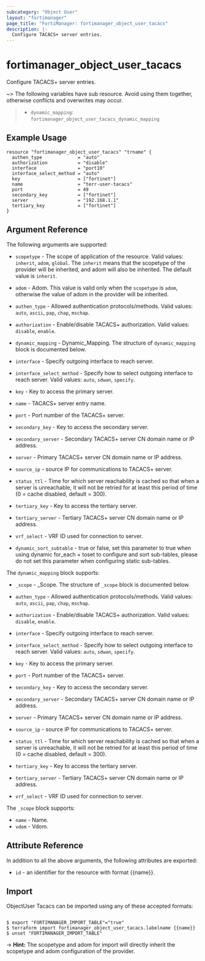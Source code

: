 ```yaml
---
subcategory: "Object User"
layout: "fortimanager"
page_title: "FortiManager: fortimanager_object_user_tacacs"
description: |-
  Configure TACACS+ server entries.
---
```


# fortimanager_object_user_tacacs
Configure TACACS+ server entries.

~> The following variables have sub resource. Avoid using them together, otherwise conflicts and overwrites may occur.
>- `dynamic_mapping`: `fortimanager_object_user_tacacs_dynamic_mapping`



## Example Usage

```hcl
resource "fortimanager_object_user_tacacs" "trname" {
  authen_type             = "auto"
  authorization           = "disable"
  interface               = "port10"
  interface_select_method = "auto"
  key                     = ["fortinet"]
  name                    = "terr-user-tacacs"
  port                    = 49
  secondary_key           = ["fortinet"]
  server                  = "192.168.1.1"
  tertiary_key            = ["fortinet"]
}
```

## Argument Reference


The following arguments are supported:

* `scopetype` - The scope of application of the resource. Valid values: `inherit`, `adom`, `global`. The `inherit` means that the scopetype of the provider will be inherited, and adom will also be inherited. The default value is `inherit`.
* `adom` - Adom. This value is valid only when the `scopetype` is `adom`, otherwise the value of adom in the provider will be inherited.

* `authen_type` - Allowed authentication protocols/methods. Valid values: `auto`, `ascii`, `pap`, `chap`, `mschap`.

* `authorization` - Enable/disable TACACS+ authorization. Valid values: `disable`, `enable`.

* `dynamic_mapping` - Dynamic_Mapping. The structure of `dynamic_mapping` block is documented below.
* `interface` - Specify outgoing interface to reach server.
* `interface_select_method` - Specify how to select outgoing interface to reach server. Valid values: `auto`, `sdwan`, `specify`.

* `key` - Key to access the primary server.
* `name` - TACACS+ server entry name.
* `port` - Port number of the TACACS+ server.
* `secondary_key` - Key to access the secondary server.
* `secondary_server` - Secondary TACACS+ server CN domain name or IP address.
* `server` - Primary TACACS+ server CN domain name or IP address.
* `source_ip` - source IP for communications to TACACS+ server.
* `status_ttl` - Time for which server reachability is cached so that when a server is unreachable, it will not be retried for at least this period of time (0 = cache disabled, default = 300).
* `tertiary_key` - Key to access the tertiary server.
* `tertiary_server` - Tertiary TACACS+ server CN domain name or IP address.
* `vrf_select` - VRF ID used for connection to server.
* `dynamic_sort_subtable` - true or false, set this parameter to true when using dynamic for_each + toset to configure and sort sub-tables, please do not set this parameter when configuring static sub-tables.

The `dynamic_mapping` block supports:

* `_scope` - _Scope. The structure of `_scope` block is documented below.
* `authen_type` - Allowed authentication protocols/methods. Valid values: `auto`, `ascii`, `pap`, `chap`, `mschap`.

* `authorization` - Enable/disable TACACS+ authorization. Valid values: `disable`, `enable`.

* `interface` - Specify outgoing interface to reach server.
* `interface_select_method` - Specify how to select outgoing interface to reach server. Valid values: `auto`, `sdwan`, `specify`.

* `key` - Key to access the primary server.
* `port` - Port number of the TACACS+ server.
* `secondary_key` - Key to access the secondary server.
* `secondary_server` - Secondary TACACS+ server CN domain name or IP address.
* `server` - Primary TACACS+ server CN domain name or IP address.
* `source_ip` - source IP for communications to TACACS+ server.
* `status_ttl` - Time for which server reachability is cached so that when a server is unreachable, it will not be retried for at least this period of time (0 = cache disabled, default = 300).
* `tertiary_key` - Key to access the tertiary server.
* `tertiary_server` - Tertiary TACACS+ server CN domain name or IP address.
* `vrf_select` - VRF ID used for connection to server.

The `_scope` block supports:

* `name` - Name.
* `vdom` - Vdom.


## Attribute Reference

In addition to all the above arguments, the following attributes are exported:
* `id` - an identifier for the resource with format {{name}}.

## Import

ObjectUser Tacacs can be imported using any of these accepted formats:
```

$ export "FORTIMANAGER_IMPORT_TABLE"="true"
$ terraform import fortimanager_object_user_tacacs.labelname {{name}}
$ unset "FORTIMANAGER_IMPORT_TABLE"
```
-> **Hint:** The scopetype and adom for import will directly inherit the scopetype and adom configuration of the provider.
